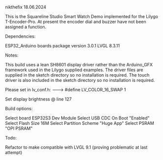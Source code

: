 nikthefix 18.06.2024

This is the Squareline Studio Smart Watch Demo implemented for the Lilygo T-Encoder-Pro.
At present the encoder dial and buzzer have not been assigned a function.


Dependencies:

ESP32_Arduino boards package version 3.0.1
LVGL 8.3.11

Notes:

This build uses a lean SH8601 display driver rather than the Arduino_GFX framework used in the Lilygo supplied examples.
The driver files are supplied in the sketch directory so no installation is required.
The touch driver is also included in the sketch directory so no installation is required.

Please set in lv_conf.h:  --->   #define LV_COLOR_16_SWAP 1

Set display brightness @ line 127

Build options:

Select board ESP32S3 Dev Module
Select USB CDC On Boot "Enabled"
Select Flash Size 16M
Select Partition Scheme "Huge App"
Select PSRAM "OPI PSRAM"

Todo:

Refactor to make compatible with LVGL 9.1 (proving problematic at last attempt)
